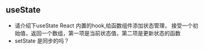 ## useState
- 请介绍下useState
  React 内置的hook,给函数组件添加状态管理，
  接受一个初始值，返回一个数组，第一项是当前状态值，第二项是更新状态的函数
- setState 是同步的吗？
  